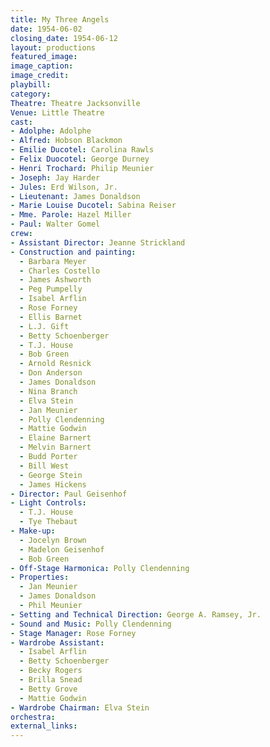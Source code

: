 ```yaml
---
title: My Three Angels
date: 1954-06-02
closing_date: 1954-06-12
layout: productions
featured_image:
image_caption:
image_credit:
playbill:
category:
Theatre: Theatre Jacksonville
Venue: Little Theatre
cast:
- Adolphe: Adolphe
- Alfred: Hobson Blackmon
- Emilie Ducotel: Carolina Rawls
- Felix Duocotel: George Durney
- Henri Trochard: Philip Meunier
- Joseph: Jay Harder
- Jules: Erd Wilson, Jr.
- Lieutenant: James Donaldson
- Marie Louise Ducotel: Sabina Reiser
- Mme. Parole: Hazel Miller
- Paul: Walter Gomel
crew:
- Assistant Director: Jeanne Strickland
- Construction and painting:
  - Barbara Meyer
  - Charles Costello
  - James Ashworth
  - Peg Pumpelly
  - Isabel Arflin
  - Rose Forney
  - Ellis Barnet
  - L.J. Gift
  - Betty Schoenberger
  - T.J. House
  - Bob Green
  - Arnold Resnick
  - Don Anderson
  - James Donaldson
  - Nina Branch
  - Elva Stein
  - Jan Meunier
  - Polly Clendenning
  - Mattie Godwin
  - Elaine Barnert
  - Melvin Barnert
  - Budd Porter
  - Bill West
  - George Stein
  - James Hickens
- Director: Paul Geisenhof
- Light Controls:
  - T.J. House
  - Tye Thebaut
- Make-up:
  - Jocelyn Brown
  - Madelon Geisenhof
  - Bob Green
- Off-Stage Harmonica: Polly Clendenning
- Properties:
  - Jan Meunier
  - James Donaldson
  - Phil Meunier
- Setting and Technical Direction: George A. Ramsey, Jr.
- Sound and Music: Polly Clendenning
- Stage Manager: Rose Forney
- Wardrobe Assistant:
  - Isabel Arflin
  - Betty Schoenberger
  - Becky Rogers
  - Brilla Snead
  - Betty Grove
  - Mattie Godwin
- Wardrobe Chairman: Elva Stein
orchestra:
external_links:
---
```


